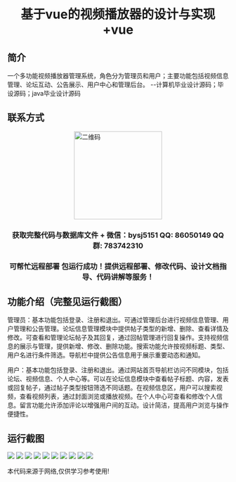 <p><h1 align="center">基于vue的视频播放器的设计与实现+vue</h1></p>

## 简介
一个多功能视频播放器管理系统，角色分为管理员和用户；主要功能包括视频信息管理、论坛互动、公告展示、用户中心和管理后台。    --计算机毕业设计源码；毕设源码；java毕业设计源码


## 联系方式
<img src="https://bs-1329754181.cos.ap-shanghai.myqcloud.com/wx.jpg" alt="二维码" style="display: block; margin: 0 auto;" width="200px">
<p><h3 align="center">获取完整代码与数据库文件 + 微信：bysj5151 QQ: 86050149 QQ群: 783742310</h3></p>
<p><h3 align="center">可帮忙远程部署 包运行成功！提供远程部署、修改代码、设计文档指导、代码讲解等服务！</h3></p>

## 功能介绍（完整见运行截图）
管理员：基本功能包括登录、注册和退出。可通过管理后台进行视频信息管理、用户管理和公告管理。论坛信息管理模块中提供帖子类型的新增、删除、查看详情及修改。可查看和管理论坛帖子及其回复，通过回帖管理进行回复操作。支持视频信息的展示与管理，提供新增、修改、删除功能。搜索功能允许按视频标题、类型、用户名进行条件筛选。导航栏中提供公告信息用于展示重要动态和通知。

用户：基本功能包括登录、注册和退出。通过网站首页导航栏访问不同模块，包括论坛、视频信息、个人中心等。可以在论坛信息模块中查看帖子标题、内容，发表或回复帖子，通过帖子类型按钮筛选不同话题。在视频信息区，用户可以搜索视频，查看视频列表，通过封面浏览或播放视频。在个人中心可查看和修改个人信息。留言功能允许添加评论以增强用户间的互动。设计简洁，提高用户浏览与操作便捷性。


## 运行截图
![](https://bs-1329754181.cos.ap-shanghai.myqcloud.com/ssm/videoPlayer/img/001.jpg)
![](https://bs-1329754181.cos.ap-shanghai.myqcloud.com/ssm/videoPlayer/img/002.jpg)
![](https://bs-1329754181.cos.ap-shanghai.myqcloud.com/ssm/videoPlayer/img/003.jpg)
![](https://bs-1329754181.cos.ap-shanghai.myqcloud.com/ssm/videoPlayer/img/004.jpg)
![](https://bs-1329754181.cos.ap-shanghai.myqcloud.com/ssm/videoPlayer/img/005.jpg)
![](https://bs-1329754181.cos.ap-shanghai.myqcloud.com/ssm/videoPlayer/img/006.jpg)
![](https://bs-1329754181.cos.ap-shanghai.myqcloud.com/ssm/videoPlayer/img/007.jpg)
![](https://bs-1329754181.cos.ap-shanghai.myqcloud.com/ssm/videoPlayer/img/008.jpg)
![](https://bs-1329754181.cos.ap-shanghai.myqcloud.com/ssm/videoPlayer/img/009.jpg)
![](https://bs-1329754181.cos.ap-shanghai.myqcloud.com/ssm/videoPlayer/img/010.jpg)

<p>本代码来源于网络,仅供学习参考使用!</p>
